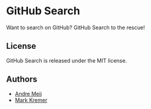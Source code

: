 GitHub Search 
==============
Want to search on GitHub? GitHub Search to the rescue!

License
-------
GitHub Search is released under the MIT license.

Authors
------
- [Andre Meij](https://github.com/ahmeij)
- [Mark Kremer](https://github.com/mkremer)

